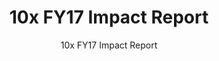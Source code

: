 ---
slug: impact
reportUrl: "/impact/10x_FY17_Year_in_Review_Report.pdf"
title: 10x FY17 Impact Report
subtitle: 10x FY17 Impact Report
year: 17
excerpt: In our first ever Impact Report, we take a deep dive into our burgeoning investment program. Highlights in this report include our early iterations on the funding amounts for each phase, a detailed breakdown of the number of investments we supported and their outcomes, and a snapshot of a few investments, including _Notification Services_ and _Cloud Marketplace_.
template: "2"
pdf: true
permalink: false

---